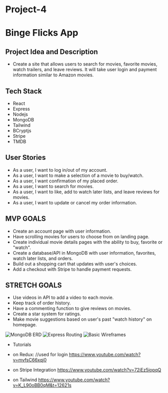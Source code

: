 # Project-4

# Binge Flicks App

## Project Idea and Description
- Create a site that allows users to search for movies, favorite movies, watch trailers, and leave reviews. It will take user login and payment information similar to Amazon movies. 

## Tech Stack

- React
- Express
- Nodejs
- MongoDB
- Tailwind
- BCryptjs
- Stripe
- TMDB

## User Stories

- As a user, I want to log in/out of my account.
- As a user, I want to make a selection of a movie to buy/watch. 
- As a user, I want confirmation of my placed order.
- As a user, I want to search for movies.
- As a user, I want to like, add to watch later lists, and leave reviews for movies.
- As a user, I want to update or cancel my order information.

## MVP GOALS

- Create an account page with user information.
- Have scrolling movies for users to choose from on landing page.
- Create individual movie details pages with the ability to buy, favorite or "watch".
- Create a database/API in MongoDB with user information, favorites, watch later lists, and orders.
- Build out a shopping cart that updates with user's choices.
- Add a checkout with Stripe to handle payment requests. 


## STRETCH GOALS
- Use videos in API to add a video to each movie.
- Keep track of order history.
- Have a commenting function to give reviews on movies.
- Create a star system for ratings.
- Make movie suggestions based on user's past "watch history" on homepage.


![MongoDB ERD](https://i.imgur.com/W1OElOY.png)
![Express Routing](https://i.imgur.com/EwTKiAk.png)
![Basic Wireframes](https://i.imgur.com/taQjNJt.png)


* Tutorials
- on Redux:
//used for login
https://www.youtube.com/watch?v=mvfsC66xqj0

- on Stripe Integration
https://www.youtube.com/watch?v=72iEz5iopqQ

- on Tailwind
https://www.youtube.com/watch?v=K_L90oBB0qM&t=12621s


